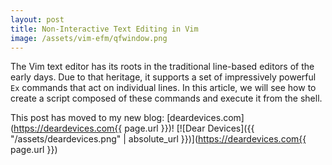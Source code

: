 ```yaml
---
layout: post
title: Non-Interactive Text Editing in Vim
image: /assets/vim-efm/qfwindow.png
---
```


The Vim text editor has its roots in the traditional line-based editors of the early days. Due to that heritage, it supports a set of impressively powerful `Ex` commands that act on individual lines. In this article, we will see how to create a script composed of these commands and execute it from the shell.

<!--more-->

This post has moved to my new blog: [deardevices.com](https://deardevices.com{{ page.url }})!
[![Dear Devices]({{ "/assets/deardevices.png" | absolute_url }})](https://deardevices.com{{ page.url }})
